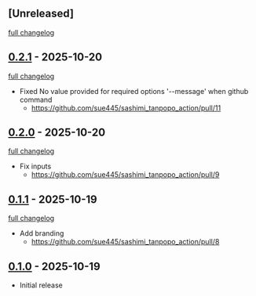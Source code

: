 ## [Unreleased]
[full changelog](http://github.com/sue445/sashimi_tanpopo_action/compare/v0.2.1...main)

## [0.2.1](https://github.com/sue445/sashimi_tanpopo_action/releases/tag/v0.2.1) - 2025-10-20
[full changelog](http://github.com/sue445/sashimi_tanpopo_action/compare/v0.2.0...v0.2.1)

* Fixed No value provided for required options '--message' when github command
  * https://github.com/sue445/sashimi_tanpopo_action/pull/11

## [0.2.0](https://github.com/sue445/sashimi_tanpopo_action/releases/tag/v0.2.0) - 2025-10-20
[full changelog](http://github.com/sue445/sashimi_tanpopo_action/compare/v0.1.1...v0.2.0)

* Fix inputs
  * https://github.com/sue445/sashimi_tanpopo_action/pull/9

## [0.1.1](https://github.com/sue445/sashimi_tanpopo_action/releases/tag/v0.1.1) - 2025-10-19
[full changelog](http://github.com/sue445/sashimi_tanpopo_action/compare/v0.1.0...v0.1.1)

* Add branding
  * https://github.com/sue445/sashimi_tanpopo_action/pull/8

## [0.1.0](https://github.com/sue445/sashimi_tanpopo_action/releases/tag/v0.1.0) - 2025-10-19

* Initial release
